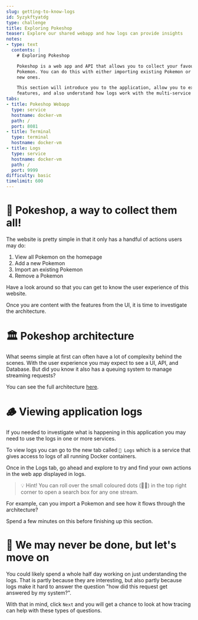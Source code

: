 ```yaml
---
slug: getting-to-know-logs
id: 5yzykftyatdg
type: challenge
title: Exploring Pokeshop
teaser: Explore our shared webapp and how logs can provide insights
notes:
- type: text
  contents: |
    # Exploring Pokeshop

    Pokeshop is a web app and API that allows you to collect your favourite
    Pokemon. You can do this with either importing existing Pokemon or creating
    new ones.

    This section will introduce you to the application, allow you to explore its
    features, and also understand how logs work with the multi-service application.
tabs:
- title: Pokeshop Webapp
  type: service
  hostname: docker-vm
  path: /
  port: 8081
- title: Terminal
  type: terminal
  hostname: docker-vm
- title: Logs
  type: service
  hostname: docker-vm
  path: /
  port: 9999
difficulty: basic
timelimit: 600
---
```


👾 Pokeshop, a way to collect them all!
=======================================

The website is pretty simple in that it only has a handful of actions users may do:

1. View all Pokemon on the homepage
1. Add a new Pokemon
1. Import an existing Pokemon
1. Remove a Pokemon

Have a look around so that you can get to know the user experience of this website.

Once you are content with the features from the UI, it is time to investigate the architecture.


🏛 Pokeshop architecture
========================

What seems simple at first can often have a lot of complexity behind the scenes. With the user experience you may expect to see a UI, API, and Database. But did you know it also has a queuing system to manage streaming requests?

You can see the full architecture [here](https://docs.tracetest.io/live-examples/pokeshop/overview/#system-architecture).


🪵 Viewing application logs
===========================

If you needed to investigate what is happening in this application you may need to use the logs in one or more services.

To view logs you can go to the new tab called `🔗 Logs` which is a service that gives access to logs of all running Docker containers.

Once in the Logs tab, go ahead and explore to try and find your own actions in the web app displayed in logs.

> 💡 Hint! You can roll over the small coloured dots (🔴🔵) in the top right corner to open a search box for any one stream.

For example, can you import a Pokemon and see how it flows through the architecture?

Spend a few minutes on this before finishing up this section.

🏁 We may never be done, but let's move on
==========================================

You could likely spend a whole half day working on just understanding the logs. That is partly because they are interesting, but also partly because logs make it hard to answer the question "how did this request get answered by my system?".

With that in mind, click `Next` and you will get a chance to look at how tracing can help with these types of questions.
